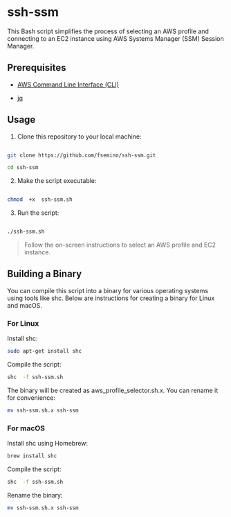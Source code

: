 # ssh-ssm

  

This Bash script simplifies the process of selecting an AWS profile and connecting to an EC2 instance using AWS Systems Manager (SSM) Session Manager.

  

## Prerequisites

  

- [AWS Command Line Interface (CLI)](https://aws.amazon.com/cli/)

- [jq](https://stedolan.github.io/jq/)

  

## Usage

  

1. Clone this repository to your local machine:

  

```bash

git clone https://github.com/fsemino/ssh-ssm.git

cd ssh-ssm
```
  

 2. Make the script executable:

  

```bash

chmod  +x  ssh-ssm.sh
```

 3. Run  the  script:
  

```bash

./ssh-ssm.sh
```

> Follow the on-screen instructions to select an AWS profile and EC2
> instance.

  

## Building a Binary

You can compile this script into a binary for various operating systems using tools like shc. Below are instructions for creating a binary for Linux and macOS.

  

### For Linux

Install shc:

  

```bash
sudo apt-get install shc
```
Compile the script:

  

```bash
shc  -f ssh-ssm.sh
```
The binary will be created as aws_profile_selector.sh.x. You can rename it for convenience:

  

```bash
mv ssh-ssm.sh.x ssh-ssm
```
### For macOS

Install shc using Homebrew:

  

```bash
brew install shc
```
Compile the script:

  

```bash
shc  -f ssh-ssm.sh
```
Rename the binary:

  

```bash
mv ssh-ssm.sh.x ssh-ssm
```
